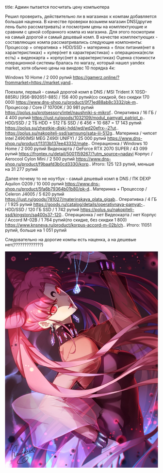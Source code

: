 title: Админ пытается посчитать цену компьютера

Решил проверить, действительно ли в магазинах к компам добавляется большая наценка. В качестве проверки возьмем магазин DNS(другие лень было рассматривать) и посмотрим цены на комплектующие и сравним с ценой собранного компа из магазина. Для этого посмотрим на самый дорогой и самый дешевый комп.
В качестве комплектующих - составляющих компа рассматривались следующие компоненты:
Процессор + оперативка + HDD/SSD + материнка + блок питания(нет в характеристиках) + кулер(нет в характеристиках) + операционка(если есть) + видеокарта + корпус(нет в характеристиках)
Оценка стоимости операционной системы бралась по магазу, который нашел yandex market, хотя обычно цены на виндовс 10 порядка 4к:

Windows 10 Home / 2 000 рупий
https://gamerz.online/?frommarket=https://market.yand..

Поехали, первый - самый дорогой комп в DNS / MSI Trident Х 10SD-885RU [9S6-B92651-885] / 156 400 рупий(со скидкой, без скидки 170 000)
https://www.dns-shop.ru/product/0f71ed88ab8c3332/pk-m..
Процессор / Core i7 10700K / 30 981 рупий
https://polus.su/protsessory/intel/naushniki-s-mikrof..
Оперативка / 16 ГБ / 4 400 рупий
https://just.ru/goods/1032109/modul_pamyati_patriot_p..
HDD/SSD / 2 ТБ HDD + 512 ГБ SSD / 6 456 + 10 687 = 17 143 рупий
https://polus.su/zhestkie-diski-hdd/wd/wd20efrx--2?ut..
https://polus.su/nakopiteli-ssd/samsung/sata-iii-512g..
Материнка / чипсет Intel Z490(MSI MEG Z490I UNIFY) / 25 000 рупий
https://www.dns-shop.ru/product/11313b137ee43332/mate..
Операционка / Windows 10 Home / 2 000 рупий
Видеокарта / GeForce RTX 2070 SUPER / 43 099 рупий
https://frontex.ru/detail/5001159267/?utm_source=nadavi
Корпус / Aerocool Cylon Mini / 2 500 рупий
https://www.dns-shop.ru/product/f9baafd3b0cd3330/korp..
Итого: 125 123 рупий, меньше на 31 277 рупий

Далее почему то не ноутбук - самый дешевый комп в DNS / ПК DEXP Aquilon O209 / 10 000 рупий
https://www.dns-shop.ru/product/5fa6b79364b01b80/pk-d..
Материнка + Процессор / Celeron J4005 / 5 620 рупий
https://just.ru/goods/781027/materinskaya_plata_gigab..
Оперативка / 4 ГБ / 1 925 рупий
https://goods.ru/catalog/details/operativnaya-pamyat-..
HDD/SSD / 120 ГБ SSD / 1 742 рупий
https://polus.su/nakopiteli-ssd/kingston/sa400s37-120..
Операционка / нет
Видеокарта / нет
Корпус / Accord M-02B / 1 764 рупий(по скидке, без скидки 1 800)
https://www.knsneva.ru/product/korpus-accord-m-02b/ch..
Итого: 11051 рупий, больше на 1 051 рупий

Следовательно на дорогие компы есть наценка, a на дешевые нет(?????????????)

![](/blog/static/img/77TnHWgroj8.jpg)
